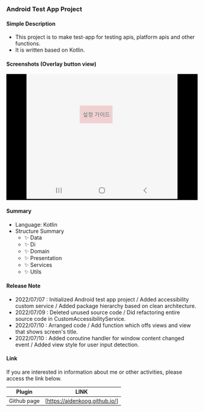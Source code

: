 ### Android Test App Project

#### Simple Description

- This project is to make test-app for testing apis, platform apis and other functions.
- It is written based on Kotlin.

#### Screenshots (Overlay button view)

  <p align="center" style="background-color: #000">
      <img src="screenshots/main.png" alt="accessibility text">
  </p>

#### Summary

- Language: Kotlin
- Structure Summary
    - ✨ Data
    - ✨ Di
    - ✨ Domain
    - ✨ Presentation
    - ✨ Services
    - ✨ Utils

#### Release Note

- 2022/07/07 : Initialized Android test app project / Added accessibility custom service / Added
  package hierarchy based on clean architecture.
- 2022/07/09 : Deleted unused source code / Did refactoring entire source code in
  CustomAccessibilityService.
- 2022/07/10 : Arranged code / Add function which offs views and view that shows screen's title.
- 2022/07/10 : Added coroutine handler for window content changed event / Added view style for user
  input detection.

#### Link

If you are interested in information about me or other activities, please access the link below.

| Plugin      | LINK                           |
|-------------|--------------------------------|
| Github page | [https://aidenkoog.github.io/] |
